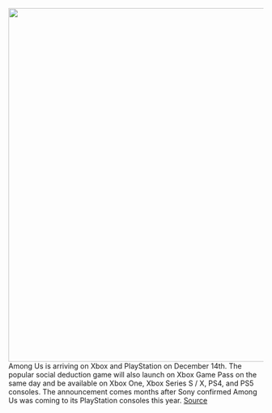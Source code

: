 <img src='https://cdn.vox-cdn.com/thumbor/-CQPFXhhQdAebS7Fa9pX6XmHWEE=/0x0:1920x1080/1200x800/filters:focal(807x387:1113x693)/cdn.vox-cdn.com/uploads/chorus_image/image/70026537/Among_Us_Hero_JPG.0.jpg' width='700px' /><br/>
Among Us is arriving on Xbox and PlayStation on December 14th. The popular social deduction game will also launch on Xbox Game Pass on the same day and be available on Xbox One, Xbox Series S / X, PS4, and PS5 consoles. The announcement comes months after Sony confirmed Among Us was coming to its PlayStation consoles this year.
<a href='https://www.theverge.com/2021/10/21/22738583/among-us-xbox-playstation-game-pass-release-date'> Source <a/>